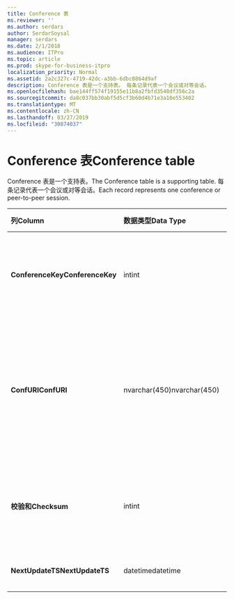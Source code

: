 ```yaml
---
title: Conference 表
ms.reviewer: ''
ms.author: serdars
author: SerdarSoysal
manager: serdars
ms.date: 2/1/2018
ms.audience: ITPro
ms.topic: article
ms.prod: skype-for-business-itpro
localization_priority: Normal
ms.assetid: 2a2c327c-4719-42dc-a3bb-6dbc0864d9af
description: Conference 表是一个支持表。 每条记录代表一个会议或对等会话。
ms.openlocfilehash: bae144ff574f19155e11b8a2fbfd3548df356c2a
ms.sourcegitcommit: da8c037bb30abf5d5cf3b60d4b71e3a10e553402
ms.translationtype: MT
ms.contentlocale: zh-CN
ms.lasthandoff: 03/27/2019
ms.locfileid: "30874037"
---
```

# <a name="conference-table"></a><span data-ttu-id="b0275-104">Conference 表</span><span class="sxs-lookup"><span data-stu-id="b0275-104">Conference table</span></span>
 
<span data-ttu-id="b0275-105">Conference 表是一个支持表。</span><span class="sxs-lookup"><span data-stu-id="b0275-105">The Conference table is a supporting table.</span></span> <span data-ttu-id="b0275-106">每条记录代表一个会议或对等会话。</span><span class="sxs-lookup"><span data-stu-id="b0275-106">Each record represents one conference or peer-to-peer session.</span></span>
  
|<span data-ttu-id="b0275-107">**列**</span><span class="sxs-lookup"><span data-stu-id="b0275-107">**Column**</span></span>|<span data-ttu-id="b0275-108">**数据类型**</span><span class="sxs-lookup"><span data-stu-id="b0275-108">**Data Type**</span></span>|<span data-ttu-id="b0275-109">**键/索引**</span><span class="sxs-lookup"><span data-stu-id="b0275-109">**Key/Index**</span></span>|<span data-ttu-id="b0275-110">**详细信息**</span><span class="sxs-lookup"><span data-stu-id="b0275-110">**Details**</span></span>|
|:-----|:-----|:-----|:-----|
|<span data-ttu-id="b0275-111">**ConferenceKey**</span><span class="sxs-lookup"><span data-stu-id="b0275-111">**ConferenceKey**</span></span> <br/> |<span data-ttu-id="b0275-112">int</span><span class="sxs-lookup"><span data-stu-id="b0275-112">int</span></span>  <br/> |<span data-ttu-id="b0275-113">Primary</span><span class="sxs-lookup"><span data-stu-id="b0275-113">Primary</span></span>  <br/> |<span data-ttu-id="b0275-114">标识此会议记录的唯一编号。</span><span class="sxs-lookup"><span data-stu-id="b0275-114">Unique number identifying this conference record.</span></span>  <br/> |
|<span data-ttu-id="b0275-115">**ConfURI**</span><span class="sxs-lookup"><span data-stu-id="b0275-115">**ConfURI**</span></span> <br/> |<span data-ttu-id="b0275-116">nvarchar(450)</span><span class="sxs-lookup"><span data-stu-id="b0275-116">nvarchar(450)</span></span>  <br/> |<span data-ttu-id="b0275-117">唯一</span><span class="sxs-lookup"><span data-stu-id="b0275-117">unique</span></span>  <br/> |<span data-ttu-id="b0275-118">会议 URI 如果这是 dialogid 会议，如果它是对等会话。</span><span class="sxs-lookup"><span data-stu-id="b0275-118">Conference URI if this is a conference, or DialogID if this is a peer-to-peer session.</span></span>  <br/> |
|<span data-ttu-id="b0275-119">**校验和**</span><span class="sxs-lookup"><span data-stu-id="b0275-119">**Checksum**</span></span> <br/> |<span data-ttu-id="b0275-120">int</span><span class="sxs-lookup"><span data-stu-id="b0275-120">int</span></span>  <br/> |<span data-ttu-id="b0275-121">索引</span><span class="sxs-lookup"><span data-stu-id="b0275-121">index</span></span>  <br/> |<span data-ttu-id="b0275-122">会议 URI 的校验和。</span><span class="sxs-lookup"><span data-stu-id="b0275-122">Checksum of the conference URI.</span></span> <span data-ttu-id="b0275-123">这是在内部使用。</span><span class="sxs-lookup"><span data-stu-id="b0275-123">This is used internally.</span></span>  <br/> |
|<span data-ttu-id="b0275-124">**NextUpdateTS**</span><span class="sxs-lookup"><span data-stu-id="b0275-124">**NextUpdateTS**</span></span> <br/> |<span data-ttu-id="b0275-125">datetime</span><span class="sxs-lookup"><span data-stu-id="b0275-125">datetime</span></span>  <br/> ||<span data-ttu-id="b0275-126">仅供内部使用。</span><span class="sxs-lookup"><span data-stu-id="b0275-126">For internal use only.</span></span>  <br/> |
   

